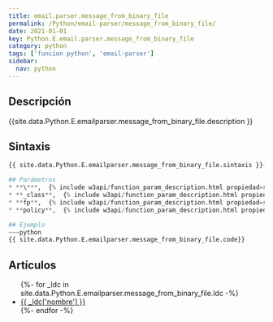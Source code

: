 ```yaml
---
title: email.parser.message_from_binary_file
permalink: /Python/email-parser/message_from_binary_file/
date: 2021-01-01
key: Python.E.email.parser.message_from_binary_file
category: python
tags: ['funcion python', 'email-parser']
sidebar: 
  nav: python
---
```


## Descripción
{{site.data.Python.E.emailparser.message_from_binary_file.description }}

## Sintaxis
~~~python
{{ site.data.Python.E.emailparser.message_from_binary_file.sintaxis }}~~~

## Parámetros
* **\***,  {% include w3api/function_param_description.html propiedad=site.data.Python.E.email.parser.message_from_binary_file valor="*" %}
* **_class**,  {% include w3api/function_param_description.html propiedad=site.data.Python.E.email.parser.message_from_binary_file valor="_class" %}
* **fp**,  {% include w3api/function_param_description.html propiedad=site.data.Python.E.email.parser.message_from_binary_file valor="fp" %}
* **policy**,  {% include w3api/function_param_description.html propiedad=site.data.Python.E.email.parser.message_from_binary_file valor="policy" %}

## Ejemplo
~~~python
{{ site.data.Python.E.emailparser.message_from_binary_file.code}}
~~~

## Artículos
<ul>
{%- for _ldc in site.data.Python.E.emailparser.message_from_binary_file.ldc -%}
   <li>
       <a href="{{_ldc['url'] }}">{{ _ldc['nombre'] }}</a>
   </li>
{%- endfor -%}
</ul>
